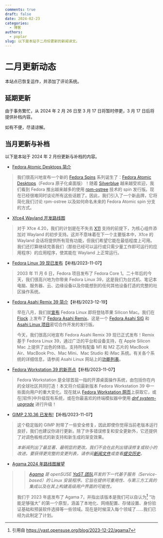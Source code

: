 ```yaml
---
comments: true
draft: false 
date: 2024-02-23 
categories:
  - 博客
authors: 
  - poplar
slug: 以下是本站于二月份更新的新闻译文。
---
```


# 二月更新动态

本站点已恢复运作，并添加了评论系统。

## 延期更新

由于事务繁忙，从 2024 年 2 月 26 日至 3 月 17 日将暂时停更，3 月 17 日后将提供补档内容。

如有不便，尽请谅解。

## 当月更新与补档

以下是本站于 2024 年 2 月份更新与补档的内容。

- [Fedora Atomic Desktops 简介](./../../translation/fedora-atomic-de-intro.md)

> 我们很高兴地宣布一个新的 [Fedora Spins] 系列诞生了：[Fedora Atomic Desktops]（Fedora 原子化桌面版）！随着 [Silverblue] 越来越受欢迎，我们看到 Fedora 推出越来越多的使用 [rpm-ostree] 技术的 spin 发行版。现在已经很难同时谈论所有这些话题了。因此，我们引入了一个新品牌，它将简化我们讨论 rpm-ostree 以及如何命名未来的 Fedora Atomic spin 分支的方式。

[Fedora Spins]: https://fedoraproject.org/spins/
[rpm-ostree]: https://coreos.github.io/rpm-ostree/
[Fedora Atomic Desktops]: https://fedoraproject.org/atomic-desktops/
[Silverblue]: https://fedoraproject.org/atomic-desktops/silverblue/

- [Xfce4 Wayland 开发路线图](./../../translation/xfce4-wayland-roadmap.md)

> 对于 Xfce 4.20，我们的计划是在不失去 [X11] 支持的前提下，为核心组件添加对 Wayland 的初步支持。这并不意味着在下一个主要版本中，Xfce 的 Wayland 会话将提供所有现有功能，但我们希望它能在最低程度上可用。我们还打算继续完善我们（那些已经可以运行或只需少量工作即可运行的应用程序）的应用程序，使其能在 Wayland 上正常运行。

[X11]: https://x.org/wiki/

- [Fedora Linux 39 现已发布](./../../translation/fedora39-released.md)【补档/2023-11-07】

> 2003 年 11 月 6 日，Fedora 项目发布了 Fedora Core 1。二十年后的今天，我们很高兴地为你带来 Fedora Linux 39，这是我们为台式机、笔记本电脑、服务器、云、边缘设备以及你能想到的任何其他设备打造的完整的社区操作系统。

- [Fedora Asahi Remix 39 简介](./../../translation/fedora-asahi-remix-39.md)【补档/2023-12-19】

> 早在八月，我们就[宣布] Fedora Linux 即将登陆苹果 Silicon Mac。我们在 [Flock] 上发布了 [Fedora Asahi Remix]。这是一个 [Fedora Asahi SIG] 和 [Asahi Linux 项目]密切合作开发的发行版。
>
> 今天，我们很高兴地宣布 Fedora Asahi Remix 39 现已正式发布！Remix 基于 Fedora Linux 39，通过广泛的平台和设备支持，在 Apple Silicon Mac 上提供了出色的体验。支持所有配备 M1 和 M2 芯片的 MacBook Air、MacBook Pro、Mac Mini、Mac Studio 和 iMac 系统。有关各个系统的详细信息，请参阅 Asahi Linux 网站上的[功能列表]。

[功能列表]: https://asahilinux.org/fedora/
[宣布]: ./fedora-asahi-remix.md
[Flock]: https://flocktofedora.org/
[Fedora Asahi Remix]: https://asahilinux.org/fedora/
[Fedora Asahi SIG]: https://fedoraproject.org/wiki/SIGs/Asahi
[Asahi Linux 项目]: https://asahilinux.org/

- [Fedora Workstation 39 的新亮点](./../../translation/fedora39-whatnew.md)【补档/2023-11-07】

> Fedora Workstation 是全球首屈一指的开源桌面操作系统，由包括你在内的全球社区共同打造！本文将介绍最新版本 Fedora Workstation 39 中一些面向用户的重大变化。现在就从 [Fedora Workstation 网页]上获取它，或在[软件]中升级现有系统，或在你最喜欢的终端模拟器中使用 [*dnf system-upgrade*] 进行升级！

[Fedora Workstation 网页]: https://fedoraproject.org/workstation/
[*dnf system-upgrade*]: https://docs.fedoraproject.org/en-US/quick-docs/upgrading-fedora-offline/

- [GIMP 2.10.36 已发布!](./../../translation/gimp-2.10.36-relased.md)【补档/2023-11-07】

> 这个稳定版的 GIMP 附带了一些安全修复，因此即使你觉得当前老版本运行良好，我们也建议你进行更新。除了许多错误修复和安全更新外，它还提供了对调色板格式的新支持和新生成的渐变效果。
>
> *本新闻列出了最显著、最明显的更改。我们不会在此列出错误修复或较小的改进。要获得更完整的变更列表，请参阅[新闻文件]或查看[提交历史]。*

[新闻文件]: https://gitlab.gnome.org/GNOME/gimp/-/blob/70ad9853928ed7887df3aaaa3b607d6b646c51ed/NEWS#L11
[提交历史]: https://gitlab.gnome.org/GNOME/gimp/-/commits/gimp-2-10

- [Agama 2024 年路线图展望](./../../translation/opensuse-agama-roadmap-2024.md)

> > *[Agama] 是 openSUSE [YaST 团队]开发的下一代基于服务（Service-based）的 Linux 安装程序。它旨在提供可重用性、与第三方工具的集成以及在其上构建高级用户界面的可能性。*
>
> 我们于 2023 年底发布了 Agama 7，并指出该版本是我们可以自认为[^agama7] “功能足够强大” 的第一个原型，涵盖了本地化、网络配置、存储设置、身份验证基础和预装软件选择等一些领域。现在是时候深入每个领域了……我们已经为此制定了计划。

[Agama]: https://github.com/openSUSE/agama
[YaST 团队]: https://yast.opensuse.org/

[^agama7]: 引用自 <https://yast.opensuse.org/blog/2023-12-22/agama7>